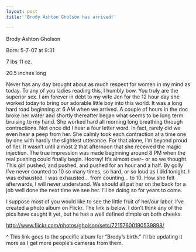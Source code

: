 ```yaml
---
layout: post
title: 'Brody Ashton Gholson has arrived!'

---
```


Brody Ashton Gholson

Born: 5-7-07 at 9:31

7 lbs 11 oz.

20.5 inches long

Never has any day brought about as much respect for women in my mind as today. To any of you ladies reading this, I humbly bow. You truly are the superior sex. I am forever in debt to my wife Jen for the 12 hour day she worked today to bring our adorable little boy into this world. It was a long hard road beginning at 6 AM when we arrived. A couple of hours in the doc broke her water and shortly thereafter began what seems to be long term bruising to my hand. She worked hard all morning long breathing through contractions. Not once did I hear a four letter word. In fact, rarely did we even hear a peep from her. She calmly took each contraction at a time one by one with hardly the slightest utterance. For that alone, I’m beyond proud of her. It wasn’t until almost 2 that afternoon that she received the magic injection. The true impression was made beginning around 8 PM when the real pushing could finally begin. Hooray! It’s almost over– or so we thought. This girl pushed, and pushed, and pushed for an hour and a half. By golly I’ve never counted to 10 so many times, so hard, or so loud as I did tonight. I was exhausted. I was exhausted… from counting… to 10. How she felt afterwards, I will never understand. We should all pat her on the back for a job well done the next time we see her. I’ll be doing so for years to come.

I suppose most of you would like to see the little fruit of her/our labor. I’ve created a photo album on Flickr. The link is below. I don’t think any of the pics have caught it yet, but he has a well defined dimple on both cheeks.

<a href="http://www.flickr.com/photos/gholson/sets/72157600190539898/" target="_blank">http://www.flickr.com/photos/gholson/sets/72157600190539898/</a>

^ This link goes to the specific album for “Brody’s birth.” I’ll be updating it more as I get more people’s cameras from them.
